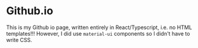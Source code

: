 # Github.io
This is my Github io page, written entirely in React/Typescript, i.e. no HTML templates!!! However,
I did use `material-ui` components so I didn't have to write CSS. 